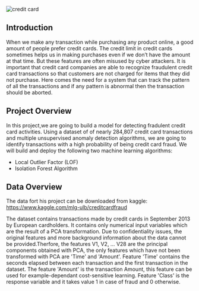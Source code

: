 ![credit card](https://user-images.githubusercontent.com/77233162/132944291-bea6e82d-caed-48fa-9f5d-eb75366f123a.jpg)

## Introduction 
When we make any transaction while purchasing any product online, a good amount of people prefer credit cards. The credit limit in credit cards sometimes helps us 
in making purchases even if we don’t have the amount at that time. But these features are often misused by cyber attackers. It is important that credit card companies 
are able to recognize fraudulent credit card transactions so that customers are not charged for items that they did not purchase. Here comes the need for a system that
can track the pattern of all the transactions and if any pattern is abnormal then the transaction should be aborted.

## Project Overview

In this project,we are going to build a model for detecting fradulent credit card activities. Using a dataset of of nearly 284,807 credit card transactions and 
multiple unsupervised anomaly detection algorithms, we are going to identify transactions with a high probability of being credit card fraud. We will build and 
deploy the following two machine learning algorithms:

- Local Outlier Factor (LOF)
- Isolation Forest Algorithm

## Data Overview

The data fort his project can be downloaded from kaggle: https://www.kaggle.com/mlg-ulb/creditcardfraud

The dataset contains transactions made by credit cards in September 2013 by European cardholders. It contains only numerical input variables which are the result of
a PCA transformation. Due to confidentiality issues, the original features and more background information about the data cannot be provided.Therfore, the features
V1, V2, … V28 are the principal components obtained with PCA, the only features which have not been transformed with PCA are 'Time' and 'Amount'. Feature 'Time' contains
the seconds elapsed between each transaction and the first transaction in the dataset. The feature 'Amount' is the transaction Amount, this feature can be used for 
example-dependant cost-sensitive learning. Feature 'Class' is the response variable and it takes value 1 in case of fraud and 0 otherwise.
